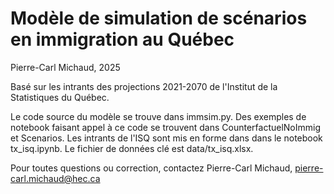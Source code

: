 # Modèle de simulation de scénarios en immigration au Québec 
Pierre-Carl Michaud, 2025

Basé sur les intrants des projections 2021-2070 de l'Institut de la Statistiques du Québec. 

Le code source du modèle se trouve dans immsim.py. Des exemples de notebook faisant appel à ce code se trouvent dans CounterfactuelNoImmig et Scenarios. 
Les intrants de l'ISQ sont mis en forme dans dans le notebook tx_isq.ipynb. Le fichier de données clé est data/tx_isq.xlsx. 

Pour toutes questions ou correction, contactez Pierre-Carl Michaud, pierre-carl.michaud@hec.ca
